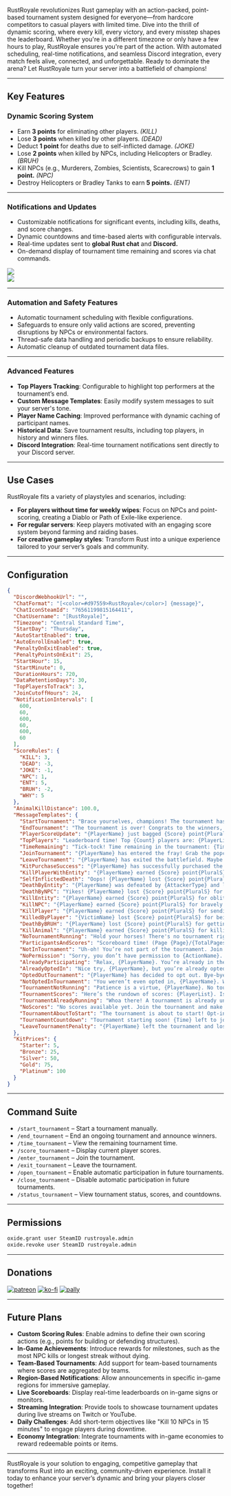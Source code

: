 RustRoyale revolutionizes Rust gameplay with an action-packed, point-based tournament system designed for everyone—from hardcore competitors to casual players with limited time. Dive into the thrill of dynamic scoring, where every kill, every victory, and every misstep shapes the leaderboard. Whether you're in a different timezone or only have a few hours to play, RustRoyale ensures you're part of the action. With automated scheduling, real-time notifications, and seamless Discord integration, every match feels alive, connected, and unforgettable. Ready to dominate the arena? Let RustRoyale turn your server into a battlefield of champions!

---

## Key Features

### **Dynamic Scoring System**
- Earn **3 points** for eliminating other players. *(KILL)*
- Lose **3 points** when killed by other players. *(DEAD)*
- Deduct **1 point** for deaths due to self-inflicted damage. *(JOKE)*
- Lose **2 points** when killed by NPCs, including Helicopters or Bradley. *(BRUH)*
- Kill NPCs (e.g., Murderers, Zombies, Scientists, Scarecrows) to gain **1 point.** *(NPC)*
- Destroy Helicopters or Bradley Tanks to earn **5 points.** *(ENT)*

---

### **Notifications and Updates**
- Customizable notifications for significant events, including kills, deaths, and score changes.
- Dynamic countdowns and time-based alerts with configurable intervals.
- Real-time updates sent to **global Rust chat** and **Discord.**
- On-demand display of tournament time remaining and scores via chat commands.

![](https://potaetobag.live/imgs/potaetobag-rustroyale-ingame.png)  
![](https://potaetobag.live/imgs/potaetobag-rustroyale-discord.png)

---

### **Automation and Safety Features**
- Automatic tournament scheduling with flexible configurations.
- Safeguards to ensure only valid actions are scored, preventing disruptions by NPCs or environmental factors.
- Thread-safe data handling and periodic backups to ensure reliability.
- Automatic cleanup of outdated tournament data files.

---

### **Advanced Features**
- **Top Players Tracking**: Configurable to highlight top performers at the tournament’s end.
- **Custom Message Templates**: Easily modify system messages to suit your server's tone.
- **Player Name Caching**: Improved performance with dynamic caching of participant names.
- **Historical Data**: Save tournament results, including top players, in history and winners files.
- **Discord Integration**: Real-time tournament notifications sent directly to your Discord server.

---

## Use Cases

RustRoyale fits a variety of playstyles and scenarios, including:

- **For players without time for weekly wipes**: Focus on NPCs and point-scoring, creating a Diablo or Path of Exile-like experience.
- **For regular servers**: Keep players motivated with an engaging score system beyond farming and raiding bases.
- **For creative gameplay styles**: Transform Rust into a unique experience tailored to your server’s goals and community.

---

## Configuration

```json
{
  "DiscordWebhookUrl": "",
  "ChatFormat": "[<color=#d97559>RustRoyale</color>] {message}",
  "ChatIconSteamId": "76561199815164411",
  "ChatUsername": "[RustRoyale]",
  "Timezone": "Central Standard Time",
  "StartDay": "Thursday",
  "AutoStartEnabled": true,
  "AutoEnrollEnabled": true,
  "PenaltyOnExitEnabled": true,
  "PenaltyPointsOnExit": 25,
  "StartHour": 15,
  "StartMinute": 0,
  "DurationHours": 720,
  "DataRetentionDays": 30,
  "TopPlayersToTrack": 3,
  "JoinCutoffHours": 24,
  "NotificationIntervals": [
    600,
    60,
    600,
    60,
    600,
    60
  ],
  "ScoreRules": {
    "KILL": 3,
    "DEAD": -3,
    "JOKE": -1,
    "NPC": 1,
    "ENT": 5,
    "BRUH": -2,
    "WHY": 5
  },
  "AnimalKillDistance": 100.0,
  "MessageTemplates": {
    "StartTournament": "Brace yourselves, champions! The tournament has begun! Time to show off those pro skills (or hilarious fails). Time left: {TimeRemaining}. Duration: {Duration} hours.",
    "EndTournament": "The tournament is over! Congrats to the winners, and for the rest... better luck next time (maybe practice a bit?).",
    "PlayerScoreUpdate": "{PlayerName} just bagged {Score} point{PluralS} for {Action}. Somebody's on fire!",
    "TopPlayers": "Leaderboard time! Top {Count} players are: {PlayerList}. Did your name make the cut, or are you just here for fun?",
    "TimeRemaining": "Tick-tock! Time remaining in the tournament: {Time}. Don't waste it—score some points!",
    "JoinTournament": "{PlayerName} has entered the fray! Grab the popcorn, this should be good.",
    "LeaveTournament": "{PlayerName} has exited the battlefield. Maybe they got scared? We’ll never know.",
    "KitPurchaseSuccess": "{PlayerName} has successfully purchased the {KitName} kit for {Price} points. Your new balance is {TotalPoints} points.",
    "KillPlayerWithEntity": "{PlayerName} earned {Score} point{PluralS} for eliminating {VictimName} with {EntityName} to respawn land! Total score: {TotalScore}. Savage!",
    "SelfInflictedDeath": "Oops! {PlayerName} lost {Score} point{PluralS} for a self-inflicted oopsie. Total score: {TotalScore}. Smooth move, buddy.",
    "DeathByEntity": "{PlayerName} was defeated by {AttackerType} and lost {Score} point{PluralS}. Ouch! Total score: {TotalScore}",
    "DeathByNPC": "Yikes! {PlayerName} lost {Score} point{PluralS} for getting clobbered by an NPC. Total score: {TotalScore}.",
    "KillEntity": "{PlayerName} earned {Score} point{PluralS} for obliterating a {AttackerType}! Total score: {TotalScore}. BOOM!",
    "KillNPC": "{PlayerName} earned {Score} point{PluralS} for bravely taking down an NPC! Total score: {TotalScore}.",
    "KillPlayer": "{PlayerName} earned {Score} point{PluralS} for sending {VictimName} to respawn land! Total score: {TotalScore}.",
    "KilledByPlayer": "{VictimName} lost {Score} point{PluralS} for being killed by {AttackerName}. Total score: {TotalScore}. Better luck next time!",
    "DeathByBRUH": "{PlayerName} lost {Score} point{PluralS} for getting defeated by {EntityName}. Total score: {TotalScore}. BRUH moment!",
    "KillAnimal": "{PlayerName} earned {Score} point{PluralS} for killing an animal ({VictimName}) from over {Distance} meters away! Total score: {TotalScore}.",
    "NoTournamentRunning": "Hold your horses! There's no tournament right now. Next round starts in {TimeRemainingToStart}. Grab a snack meanwhile!",
    "ParticipantsAndScores": "Scoreboard time! (Page {Page}/{TotalPages}): {PlayerList}. Who’s crushing it? Who’s just chilling?",
    "NotInTournament": "Uh-oh! You’re not part of the tournament. Join in, don’t be shy!",
    "NoPermission": "Sorry, you don’t have permission to {ActionName}. Maybe ask the admins for a favor?",
    "AlreadyParticipating": "Relax, {PlayerName}. You’re already in the tournament. No need to double-dip!",
    "AlreadyOptedIn": "Nice try, {PlayerName}, but you’re already opted in. Eager much?",
    "OptedOutTournament": "{PlayerName} has decided to opt out. Bye-bye! Don’t let FOMO get you.",
    "NotOptedInTournament": "You weren’t even opted in, {PlayerName}. Why so dramatic?",
    "TournamentNotRunning": "Patience is a virtue, {PlayerName}. No tournament now. Next round starts in {TimeRemainingToStart}. Go sharpen your skills!",
    "TournamentScores": "Here’s the rundown of scores: {PlayerList}. Is your name shining, or are you just here for the jokes?",
    "TournamentAlreadyRunning": "Whoa there! A tournament is already underway. Time left: {TimeRemaining}. Jump in or cheer from the sidelines!",
    "NoScores": "No scores available yet. Join the tournament and make some history!",
    "TournamentAboutToStart": "The tournament is about to start! Opt-in now to participate.",
    "TournamentCountdown": "Tournament starting soon! {Time} left to join.",
    "LeaveTournamentPenalty": "{PlayerName} left the tournament and lost {PenaltyPoints} points!"
  },
  "KitPrices": {
    "Starter": 5,
    "Bronze": 25,
    "Silver": 50,
    "Gold": 75,
    "Platinum": 100
  }
}
```

---

## Command Suite

- `/start_tournament` – Start a tournament manually.
- `/end_tournament` – End an ongoing tournament and announce winners.
- `/time_tournament` – View the remaining tournament time.
- `/score_tournament` – Display current player scores.
- `/enter_tournament` – Join the tournament.
- `/exit_tournament` – Leave the tournament.
- `/open_tournament` – Enable automatic participation in future tournaments.
- `/close_tournament` – Disable automatic participation in future tournaments.
- `/status_tournament` – View tournament status, scores, and countdowns.

---

## Permissions

```bash
oxide.grant user SteamID rustroyale.admin
oxide.revoke user SteamID rustroyale.admin
```

---

## Donations

[![patreon](https://img.shields.io/badge/donate-patreon-orange)](https://www.patreon.com/c/Potaetobag)
[![ko-fi](https://img.shields.io/badge/donate-kofi-red)](https://ko-fi.com/potaetobag)
[![pally](https://img.shields.io/badge/donate-pally-purple)](https://pally.gg/p/potaetobag)

---

## Future Plans

- **Custom Scoring Rules**: Enable admins to define their own scoring actions (e.g., points for building or defending structures).
- **In-Game Achievements**: Introduce rewards for milestones, such as the most NPC kills or longest streak without dying.
- **Team-Based Tournaments**: Add support for team-based tournaments where scores are aggregated by teams.
- **Region-Based Notifications**: Allow announcements in specific in-game regions for immersive gameplay.
- **Live Scoreboards**: Display real-time leaderboards on in-game signs or monitors.
- **Streaming Integration**: Provide tools to showcase tournament updates during live streams on Twitch or YouTube.
- **Daily Challenges**: Add short-term objectives like "Kill 10 NPCs in 15 minutes" to engage players during downtime.
- **Economy Integration**: Integrate tournaments with in-game economies to reward redeemable points or items.

---

RustRoyale is your solution to engaging, competitive gameplay that transforms Rust into an exciting, community-driven experience. Install it today to enhance your server’s dynamic and bring your players closer together!
